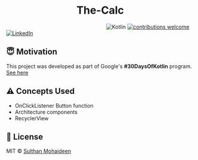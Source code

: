 <h1 align="center">The-Calc</h1>



&nbsp;&nbsp;&nbsp;&nbsp;&nbsp;&nbsp;&nbsp;&nbsp;&nbsp;&nbsp;&nbsp;&nbsp;&nbsp;&nbsp;&nbsp;&nbsp;&nbsp;
&nbsp;&nbsp;&nbsp;&nbsp;&nbsp;&nbsp;&nbsp;&nbsp;&nbsp;&nbsp;&nbsp;&nbsp;&nbsp;&nbsp;&nbsp;&nbsp;&nbsp;
&nbsp;&nbsp;&nbsp;&nbsp;&nbsp;&nbsp;&nbsp;&nbsp;&nbsp;&nbsp;&nbsp;&nbsp;&nbsp;&nbsp;&nbsp;&nbsp;&nbsp;
&nbsp;&nbsp;&nbsp;&nbsp;&nbsp;&nbsp;&nbsp;&nbsp;&nbsp;&nbsp;&nbsp;&nbsp;&nbsp;
![Kotlin](https://img.shields.io/badge/kotlin-v1.3.72-orange.svg)
[![contributions welcome](https://img.shields.io/badge/contributions-welcome-brightgreen.svg?style=flat)](https://github.com/SulthanNK/The-Calc/issues)
[![LinkedIn](https://img.shields.io/badge/-LinkedIn-black.svg?style=flat-square&logo=linkedin&colorB=555)](https://www.linkedin.com/in/sulthan-mohaideen-/)


## :innocent: Motivation
This project was developed as part of Google's <b>#30DaysOfKotlin</b> program. [See here](https://eventsonair.withgoogle.com/events/kotlin)


## :warning: Concepts Used
* OnClickListener Button function
* Architecture components
* RecyclerView

## :eyes: License
MIT © [Sulthan Mohaideen](https://github.com/SulthanNK/The-Cal/blob/master/LICENSE)
